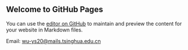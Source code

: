 ## Welcome to GitHub Pages

You can use the [editor on GitHub](https://github.com/wu-ys/wu-ys20.github.io/edit/gh-pages/index.md) to maintain and preview the content for your website in Markdown files.

Email: wu-ys20@mails.tsinghua.edu.cn
